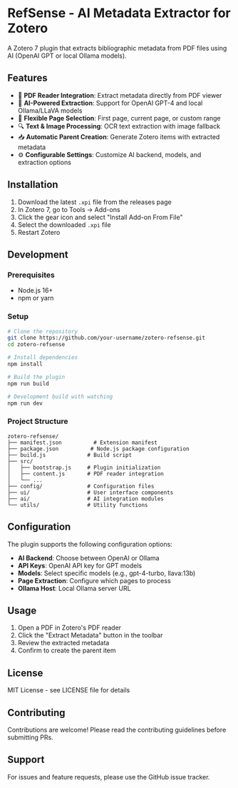 # RefSense - AI Metadata Extractor for Zotero

A Zotero 7 plugin that extracts bibliographic metadata from PDF files using AI (OpenAI GPT or local Ollama models).

## Features

- 🔘 **PDF Reader Integration**: Extract metadata directly from PDF viewer
- 🤖 **AI-Powered Extraction**: Support for OpenAI GPT-4 and local Ollama/LLaVA models  
- 📄 **Flexible Page Selection**: First page, current page, or custom range
- 🔍 **Text & Image Processing**: OCR text extraction with image fallback
- 📥 **Automatic Parent Creation**: Generate Zotero items with extracted metadata
- ⚙️ **Configurable Settings**: Customize AI backend, models, and extraction options

## Installation

1. Download the latest `.xpi` file from the releases page
2. In Zotero 7, go to Tools → Add-ons
3. Click the gear icon and select "Install Add-on From File"
4. Select the downloaded `.xpi` file
5. Restart Zotero

## Development

### Prerequisites

- Node.js 16+
- npm or yarn

### Setup

```bash
# Clone the repository
git clone https://github.com/your-username/zotero-refsense.git
cd zotero-refsense

# Install dependencies
npm install

# Build the plugin
npm run build

# Development build with watching
npm run dev
```

### Project Structure

```
zotero-refsense/
├── manifest.json          # Extension manifest
├── package.json          # Node.js package configuration
├── build.js             # Build script
├── src/
│   ├── bootstrap.js     # Plugin initialization
│   ├── content.js       # PDF reader integration
│   └── ...
├── config/              # Configuration files
├── ui/                  # User interface components
├── ai/                  # AI integration modules
└── utils/               # Utility functions
```

## Configuration

The plugin supports the following configuration options:

- **AI Backend**: Choose between OpenAI or Ollama
- **API Keys**: OpenAI API key for GPT models
- **Models**: Select specific models (e.g., gpt-4-turbo, llava:13b)
- **Page Extraction**: Configure which pages to process
- **Ollama Host**: Local Ollama server URL

## Usage

1. Open a PDF in Zotero's PDF reader
2. Click the "Extract Metadata" button in the toolbar
3. Review the extracted metadata
4. Confirm to create the parent item

## License

MIT License - see LICENSE file for details

## Contributing

Contributions are welcome! Please read the contributing guidelines before submitting PRs.

## Support

For issues and feature requests, please use the GitHub issue tracker.